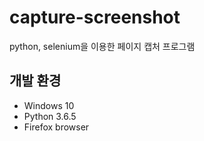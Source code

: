 # capture-screenshot
python, selenium을 이용한 페이지 캡처 프로그램

## 개발 환경
- Windows 10
- Python 3.6.5
- Firefox browser
